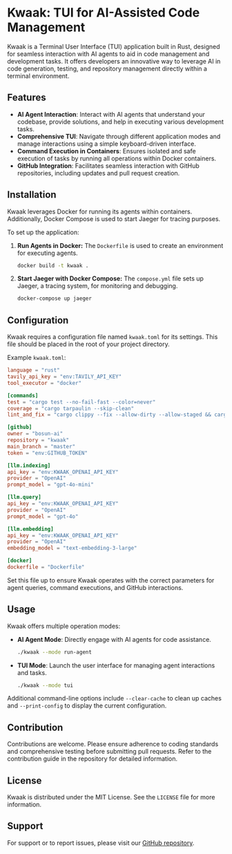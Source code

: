 # Kwaak: TUI for AI-Assisted Code Management

Kwaak is a Terminal User Interface (TUI) application built in Rust, designed for seamless interaction with AI agents to aid in code management and development tasks. It offers developers an innovative way to leverage AI in code generation, testing, and repository management directly within a terminal environment.

## Features

- **AI Agent Interaction**: Interact with AI agents that understand your codebase, provide solutions, and help in executing various development tasks.
- **Comprehensive TUI**: Navigate through different application modes and manage interactions using a simple keyboard-driven interface.
- **Command Execution in Containers**: Ensures isolated and safe execution of tasks by running all operations within Docker containers.
- **GitHub Integration**: Facilitates seamless interaction with GitHub repositories, including updates and pull request creation.

## Installation

Kwaak leverages Docker for running its agents within containers. Additionally, Docker Compose is used to start Jaeger for tracing purposes.

To set up the application:

1. **Run Agents in Docker:**
   The `Dockerfile` is used to create an environment for executing agents.
   ```bash
   docker build -t kwaak .
   ````

2. **Start Jaeger with Docker Compose:**
   The `compose.yml` file sets up Jaeger, a tracing system, for monitoring and debugging.
   ```bash
   docker-compose up jaeger
   ```

## Configuration

Kwaak requires a configuration file named `kwaak.toml` for its settings. This file should be placed in the root of your project directory.

Example `kwaak.toml`:

```toml
language = "rust"
tavily_api_key = "env:TAVILY_API_KEY"
tool_executor = "docker"

[commands]
test = "cargo test --no-fail-fast --color=never"
coverage = "cargo tarpaulin --skip-clean"
lint_and_fix = "cargo clippy --fix --allow-dirty --allow-staged && cargo fmt"

[github]
owner = "bosun-ai"
repository = "kwaak"
main_branch = "master"
token = "env:GITHUB_TOKEN"

[llm.indexing]
api_key = "env:KWAAK_OPENAI_API_KEY"
provider = "OpenAI"
prompt_model = "gpt-4o-mini"

[llm.query]
api_key = "env:KWAAK_OPENAI_API_KEY"
provider = "OpenAI"
prompt_model = "gpt-4o"

[llm.embedding]
api_key = "env:KWAAK_OPENAI_API_KEY"
provider = "OpenAI"
embedding_model = "text-embedding-3-large"

[docker]
dockerfile = "Dockerfile"
```

Set this file up to ensure Kwaak operates with the correct parameters for agent queries, command executions, and GitHub interactions.

## Usage

Kwaak offers multiple operation modes:

- **AI Agent Mode**: Directly engage with AI agents for code assistance.
  ```bash
  ./kwaak --mode run-agent
  ```

- **TUI Mode**: Launch the user interface for managing agent interactions and tasks.
  ```bash
  ./kwaak --mode tui
  ```

Additional command-line options include `--clear-cache` to clean up caches and `--print-config` to display the current configuration.

## Contribution

Contributions are welcome. Please ensure adherence to coding standards and comprehensive testing before submitting pull requests. Refer to the contribution guide in the repository for detailed information.

## License

Kwaak is distributed under the MIT License. See the `LICENSE` file for more information.

## Support

For support or to report issues, please visit our [GitHub repository](https://github.com/user/repo).
